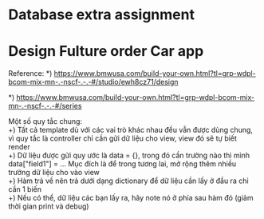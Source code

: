 # Database extra assignment
# Design Fulture order Car app
Reference: 
*) https://www.bmwusa.com/build-your-own.html?tl=grp-wdpl-bcom-mix-mn-.-nscf-.-.-#/studio/ewh8cz71/design  

*) https://www.bmwusa.com/build-your-own.html?tl=grp-wdpl-bcom-mix-mn-.-nscf-.-.-#/series  

Một số quy tắc chung:  
    +) Tất cả template dù với các vai trò khác nhau đều vẫn được dùng chung, vì quy tắc là controller chỉ cần gửi dữ liệu cho view, view đó sẽ tự biết render  
    +) Dữ liệu được gửi quy ước là data = {}, trong đó cần trường nào thì mình data["field1"] = ... Mục đích là để trong tương lai, mở rộng thêm nhiều trường dữ liệu cho vào view  
    +) Hàm trả về nên trả dưới dạng dictionary để dữ liệu cần lấy ở đầu ra chỉ cần 1 biến    
    +) Nếu có thể, dữ liệu các bạn lấy ra, hãy note nó ở phía sau hàm đó (giảm thời gian print và debug)  